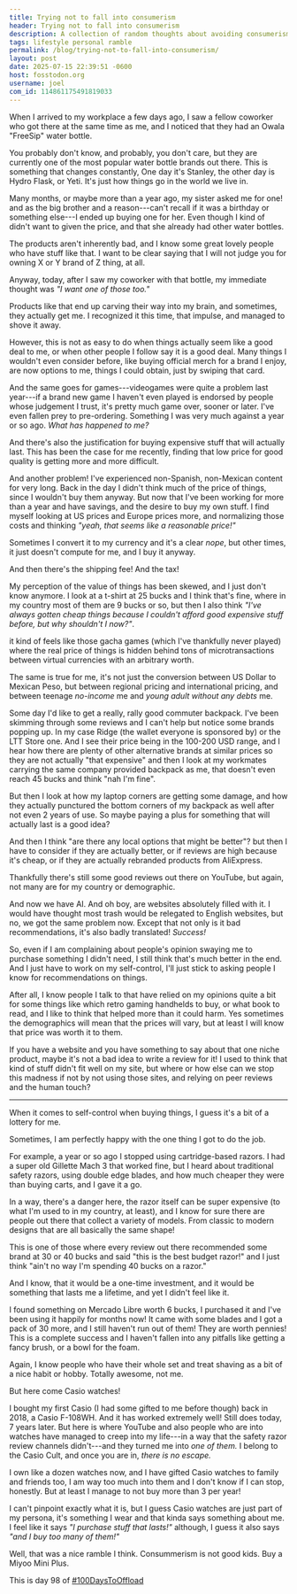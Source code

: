 ```yaml
---
title: Trying not to fall into consumerism
header: Trying not to fall into consumerism
description: A collection of random thoughts about avoiding consumerism, falling in some regards, being alright in others, and related stuff. A bit convoluted but, it's written.
tags: lifestyle personal ramble
permalink: /blog/trying-not-to-fall-into-consumerism/
layout: post
date: 2025-07-15 22:39:51 -0600
host: fosstodon.org
username: joel
com_id: 114861175491819033
---
```


When I arrived to my workplace a few days ago, I saw a fellow coworker who got there at the same time as me, and I noticed that they had an Owala "FreeSip" water bottle.

You probably don't know, and probably, you don't care, but they are currently one of the most popular water bottle brands out there. This is something that changes constantly, One day it's Stanley, the other day is Hydro Flask, or Yeti. It's just how things go in the world we live in.

Many months, or maybe more than a year ago, my sister asked me for one! and as the big brother and a reason---can't recall if it was a birthday or something else---I ended up buying one for her. Even though I kind of didn't want to given the price, and that she already had other water bottles.

The products aren't inherently bad, and I know some great lovely people who have stuff like that. I want to be clear saying that I will not judge you for owning X or Y brand of Z thing, at all.

Anyway, today, after I saw my coworker with that bottle, my immediate thought was *"I want one of those too."*

Products like that end up carving their way into my brain, and sometimes, they actually get me. I recognized it this time, that impulse, and managed to shove it away.

However, this is not as easy to do when things actually seem like a good deal to me, or when other people I follow say it is a good deal. Many things I wouldn't even consider before, like buying official merch for a brand I enjoy, are now options to me, things I could obtain, just by swiping that card.

And the same goes for games---videogames were quite a problem last year---if a brand new game I haven't even played is endorsed by people whose judgement I trust, it's pretty much game over, sooner or later. I've even fallen prey to pre-ordering. Something I was very much against a year or so ago. *What has happened to me?*

And there's also the justification for buying expensive stuff that will actually last. This has been the case for me recently, finding that low price for good quality is getting more and more difficult.

And another problem! I've experienced non-Spanish, non-Mexican content for very long. Back in the day I didn't think much of the price of things, since I wouldn't buy them anyway. But now that I've been working for more than a year and have savings, and the desire to buy my own stuff. I find myself looking at US prices and Europe prices more, and normalizing those costs and thinking *"yeah, that seems like a reasonable price!"*

Sometimes I convert it to my currency and it's a clear *nope*, but other times, it just doesn't compute for me, and I buy it anyway.

And then there's the shipping fee! And the tax!

My perception of the value of things has been skewed, and I just don't know anymore. I look at a t-shirt at 25 bucks and I think that's fine, where in my country most of them are 9 bucks or so, but then I also think *"I've always gotten cheap things because I couldn't afford good expensive stuff before, but why shouldn't I now?"*. 


it kind of feels like those gacha games (which I've thankfully never played) where the real price of things is hidden behind tons of microtransactions between virtual currencies with an arbitrary worth.

The same is true for me, it's not just the conversion between US Dollar to Mexican Peso, but between regional pricing and international pricing, and between teenage *no-income* me and *young adult without any debts* me.

Some day I'd like to get a really, rally good commuter backpack. I've been skimming through some reviews and I can't help but notice some brands popping up. In my case Ridge (the wallet everyone is sponsored by) or the LTT Store one. And I see their price being in the 100-200 USD range, and I hear how there are plenty of other alternative brands at similar prices so they are not actually "that expensive" and then I look at my workmates carrying the same company provided backpack as me, that doesn't even reach 45 bucks and think "nah I'm fine". 

But then I look at how my laptop corners are getting some damage, and how they actually punctured the bottom corners of my backpack as well after not even 2 years of use. So maybe paying a plus for something that will actually last is a good idea?

And then I think "are there any local options that might be better"? but then I have to consider if they are actually better, or if reviews are high because it's cheap, or if they are actually rebranded products from AliExpress.

Thankfully there's still some good reviews out there on YouTube, but again, not many are for my country or demographic.

And now we have AI. And oh boy, are websites absolutely filled with it. I would have thought most trash would be relegated to English websites, but no, we got the same problem now. Except that not only is it bad recommendations, it's also badly translated! *Success!*

So, even if I am complaining about people's opinion swaying me to purchase something I didn't need, I still think that's much better in the end. And I just have to work on my self-control, I'll just stick to asking people I know for recommendations on things. 

After all, I know people I talk to that have relied on my opinions quite a bit for some things like which retro gaming handhelds to buy, or what book to read, and I like to think that helped more than it could harm. Yes sometimes the demographics will mean that the prices will vary, but at least I will know that price was worth it to them.

If you have a website and you have something to say about that one niche product, maybe it's not a bad idea to write a review for it! I used to think that kind of stuff didn't fit well on my site, but where or how else can we stop this madness if not by not using those sites, and relying on peer reviews and the human touch?

---

When it comes to self-control when buying things, I guess it's a bit of a lottery for me.

Sometimes, I am perfectly happy with the one thing I got to do the job.

For example, a year or so ago I stopped using cartridge-based razors. I had a super old Gillette Mach 3 that worked fine, but I heard about traditional safety razors, using double edge blades, and how much cheaper they were than buying carts, and I gave it a go.

In a way, there's a danger here, the razor itself can be super expensive (to what I'm used to in my country, at least), and I know for sure there are people out there that collect a variety of models. From classic to modern designs that are all basically the same shape!

This is one of those where every review out there recommended some brand at 30 or 40 bucks and said "this is the best budget razor!" and I just think "ain't no way I'm spending 40 bucks on a razor."

And I know, that it would be a one-time investment, and it would be something that lasts me a lifetime, and yet I didn't feel like it.

I found something on Mercado Libre worth 6 bucks, I purchased it and I've been using it happily for months now! It came with some blades and I got a pack of 30 more, and I still haven't run out of them! They are worth pennies! This is a complete success and I haven't fallen into any pitfalls like getting a fancy brush, or a bowl for the foam.

Again, I know people who have their whole set and treat shaving as a bit of a nice habit or hobby. Totally awesome, not me.

But here come Casio watches!

I bought my first Casio (I had some gifted to me before though) back in 2018, a Casio F-108WH. And it has worked extremely well! Still does today, 7 years later. But here is where YouTube and also people who are into watches have managed to creep into my life---in a way that the safety razor review channels didn't---and they turned me into *one of them.* I belong to the Casio Cult, and once you are in, *there is no escape.*

I own like a dozen watches now, and I have gifted Casio watches to family and friends too, I am way too much into them and I don't know if I can stop, honestly. But at least I manage to not buy more than 3 per year!

I can't pinpoint exactly what it is, but I guess Casio watches are just part of my persona, it's something I wear and that kinda says something about me. I feel like it says *"I purchase stuff that lasts!"* although, I guess it also says *"and I buy too many of them!"*

Well, that was a nice ramble I think. Consummerism is not good kids. Buy a Miyoo Mini Plus.

This is day 98 of [#100DaysToOffload](https://100daystooffload.com)
